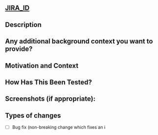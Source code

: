## [JIRA_ID](https://freshly.atlassian.net/browse/JIRA_ID)

## Description

<!--- Provide a general summary description of your changes -->

## Any additional background context you want to provide?

<!--- Describe your changes in detail -->
<!--- Please add as much detail in this and the following sections to help us understand what you're doing and why. -->

## Motivation and Context

<!--- Why is this change required? What problem does it solve? -->
<!--- If it fixes an open issue, please link to the issue here. -->

## How Has This Been Tested?

<!--- !! Please add tests for changes to the code !! -->
<!--- Please describe in detail how you tested your changes. -->
<!--- Include details of your testing environment, tests ran to see how -->
<!--- your change affects other areas of the code, etc. -->

## Screenshots (if appropriate):

## Types of changes

<!--- What types of changes does your code introduce? Put an `x` in all the boxes that apply: -->
- [ ] Bug fix (non-breaking change which fixes an i